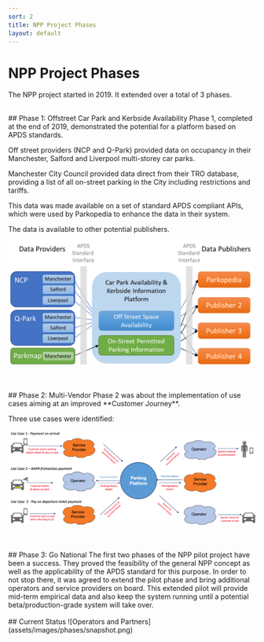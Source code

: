 ```yaml
---
sort: 2
title: NPP Project Phases 
layout: default
---
```

# NPP Project Phases 
The NPP project started in 2019. It extended over a total of 3 phases.

<br/>
## Phase 1: Offstreet Car Park and Kerbside Availability
Phase 1, completed at the end of 2019, demonstrated the potential for a platform based on APDS standards.   
 
Off street providers (NCP and Q-Park) provided data on occupancy in their Manchester, Salford and Liverpool multi-storey car parks.  

Manchester City Council provided data direct from their TRO database, providing a list of all on-street parking in the City including restrictions and tariffs.

This data was made available on a set of standard APDS compliant APIs, which were used by Parkopedia to enhance the data in their system.

The data is available to other potential publishers. 

![Phase Scope](assets/images/phases/phase1.png)

<br/>
<br/>
## Phase 2: Multi-Vendor
Phase 2 was about the implementation of use cases aiming at an improved **Customer Journey**.

Three use cases were identified:

![Use Cases](assets/images/intro/usecases.png)

<br/>
<br/>
## Phase 3: Go National
The first two phases of the NPP pilot project have been a success. They proved the feasibility of the general NPP concept as well as the applicability of the APDS standard for this purpose. In order to not stop there, it was agreed to extend the pilot phase and bring additional operators and service providers on board. This extended pilot will provide mid-term empirical data and also keep the system running until a potential beta/production-grade system will take over.
<br/>
<br/>
## Current Status
![Operators and Partners](assets/images/phases/snapshot.png)

 
